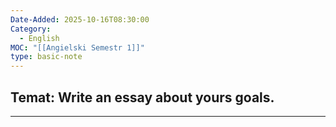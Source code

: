 ```yaml
---
Date-Added: 2025-10-16T08:30:00
Category:
  - English
MOC: "[[Angielski Semestr 1]]"
type: basic-note
---
```

## Temat: Write an essay about yours goals.
- - -


